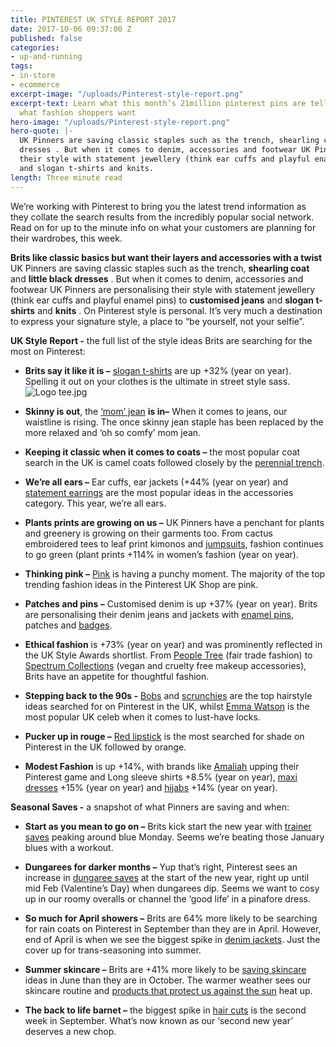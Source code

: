 ```yaml
---
title: PINTEREST UK STYLE REPORT 2017
date: 2017-10-06 09:37:00 Z
published: false
categories:
- up-and-running
tags:
- in-store
- ecommerce
excerpt-image: "/uploads/Pinterest-style-report.png"
excerpt-text: Learn what this month’s 21million pinterest pins are telling us about
  what fashion shoppers want
hero-image: "/uploads/Pinterest-style-report.png"
hero-quote: |-
  UK Pinners are saving classic staples such as the trench, shearling coat and little black
  dresses . But when it comes to denim, accessories and footwear UK Pinners are personalising
  their style with statement jewellery (think ear cuffs and playful enamel pins) to customised jeans
  and slogan t-shirts and knits.
length: Three minute read
---
```


We’re working with Pinterest to bring you the latest trend information as they collate the search results from the incredibly popular social network. Read on for up to the minute info on what your customers are planning for their wardrobes, this week.

**Brits like classic basics but want their layers and accessories with a twist**
UK Pinners are saving classic staples such as the trench, **shearling coat** and **little black dresses** . But when it comes to denim, accessories and footwear UK Pinners are personalising their style with statement jewellery (think ear cuffs and playful enamel pins) to **customised jeans** and **slogan t-shirts** and **knits** . On Pinterest style is personal. It’s very much a destination to express your signature style, a place to “be yourself, not your selfie”.

**UK Style Report -** the full list of the style ideas Brits are searching for the most on Pinterest:

* **Brits say it like it is –** [slogan t-shirts](https://protect-eu.mimecast.com/s/9OM5BUkDdpgiZk) are up \+32% (year on year). Spelling it out on your clothes is the ultimate in street style sass.\
  ![Logo tee.jpg](/uploads/Logo%20tee.jpg)

* **Skinny is out**, the [‘mom’ jean](https://protect-eu.mimecast.com/s/lqGbBfKx3ont2b) **is in–** When it comes to jeans, our waistline is rising. The once skinny jean staple has been replaced by the more relaxed and ‘oh so comfy’ mom jean.

* **Keeping it classic when it comes to coats –** the most popular coat search in the UK is camel coats followed closely by the [perennial trench](https://protect-eu.mimecast.com/s/z4WmBT6XOkJuEl).

* **We’re all ears –** Ear cuffs, ear jackets (\+44% (year on year) and [statement earrings](https://protect-eu.mimecast.com/s/rNJYBUlxoYOFJb) are the most popular ideas in the accessories category. This year, we’re all ears.

* **Plants prints are growing on us –** UK Pinners have a penchant for plants and greenery is growing on their garments too. From cactus embroidered tees to leaf print kimonos and [jumpsuits](https://protect-eu.mimecast.com/s/ZX5xBU6W9XGun8), fashion continues to go green (plant prints \+114% in women’s fashion (year on year).

* **Thinking pink –** [Pink](https://protect-eu.mimecast.com/s/m4b9BTwpV3YF6W) is having a punchy moment. The majority of the top trending fashion ideas in the Pinterest UK Shop are pink.

* **Patches and pins –** Customised denim is up \+37% (year on year). Brits are personalising their denim jeans and jackets with [enamel pins](https://protect-eu.mimecast.com/s/krbXBhqR2QkHW8), patches and [badges](https://protect-eu.mimecast.com/s/pLN1BUgwmVqH5R).

* **Ethical fashion** is \+73% (year on year) and was prominently reflected in the UK Style Awards shortlist. From [People Tree](https://protect-eu.mimecast.com/s/W9YZBFaXGDmFk6) (fair trade fashion) to [Spectrum Collections](https://protect-eu.mimecast.com/s/EME5BFLeEGqF1N) (vegan and cruelty free makeup accessories), Brits have an appetite for thoughtful fashion.

* **Stepping back to the 90s -** [Bobs](https://protect-eu.mimecast.com/s/LdYKBTze5Y0cn9) and [scrunchies](https://protect-eu.mimecast.com/s/GNEoBUm4Ld7igM) are the top hairstyle ideas searched for on Pinterest in the UK, whilst [Emma Watson](https://protect-eu.mimecast.com/s/YZe0BupJA05sDw) is the most popular UK celeb when it comes to lust-have locks.

* **Pucker up in rouge –** [Red lipstick](https://protect-eu.mimecast.com/s/1R3ZBhavY28FZr) is the most searched for shade on Pinterest in the UK followed by orange.

* **Modest Fashion** is up \+14%, with brands like [Amaliah](https://protect-eu.mimecast.com/s/K4YnBTae8VNFKp) upping their Pinterest game and Long sleeve shirts \+8.5% (year on year), [maxi dresses](https://protect-eu.mimecast.com/s/e4xZBTd32xVTwQ) \+15% (year on year) and [hijabs](https://protect-eu.mimecast.com/s/W9YZBFaXGDmFG6) \+14% (year on year).

**Seasonal Saves -** a snapshot of what Pinners are saving and when:

* **Start as you mean to go on –** Brits kick start the new year with [trainer saves](https://protect-eu.mimecast.com/s/0RArBh5lY2MiZv) peaking around blue Monday. Seems we’re beating those January blues with a workout.

* **Dungarees for darker months –** Yup that’s right, Pinterest sees an increase in [dungaree saves](https://protect-eu.mimecast.com/s/wxw6BTYA6m8FDV) at the start of the new year, right up until mid Feb (Valentine’s Day) when dungarees dip. Seems we want to cosy up in our roomy overalls or channel the ‘good life’ in a pinafore dress.

* **So much for April showers –** Brits are 64% more likely to be searching for rain coats on Pinterest in September than they are in April. However, end of April is when we see the biggest spike in [denim jackets](https://protect-eu.mimecast.com/s/aYdJBsn5897sLV). Just the cover up for trans-seasoning into summer.

* **Summer skincare –** Brits are \+41% more likely to be [saving skincare](https://protect-eu.mimecast.com/s/2mqDBFdNmVgTML) ideas in June than they are in October. The warmer weather sees our skincare routine and [products that protect us against the sun](https://protect-eu.mimecast.com/s/6e8DBC3qxZdtGJ) heat up.

* **The back to life barnet –** the biggest spike in [hair cuts](https://protect-eu.mimecast.com/s/NXYDBUWO8b3t4e) is the second week in September. What’s now known as our ‘second new year’ deserves a new chop.
